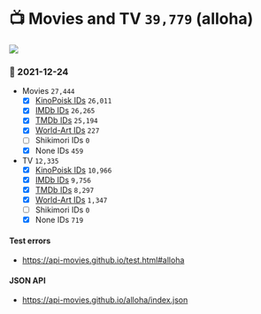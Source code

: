 # :tv: Movies and TV `39,779` (alloha)

<a href="https://API-Movies.github.io"><img src="https://API-Movies.github.io/banner.png?cache"></a>

### :date: 2021-12-24
- Movies `27,444`
  - [x] <a href="https://API-Movies.github.io/alloha/movie_kinopoisk_ids.json">KinoPoisk IDs</a> `26,011`
  - [x] <a href="https://API-Movies.github.io/alloha/movie_imdb_ids.json">IMDb IDs</a> `26,265`
  - [x] <a href="https://API-Movies.github.io/alloha/movie_tmdb_ids.json">TMDb IDs</a> `25,194`
  - [x] <a href="https://API-Movies.github.io/alloha/movie_world_art_ids.json">World-Art IDs</a> `227`
  - [ ] Shikimori IDs `0`
  - [x] None IDs `459`
- TV `12,335`
  - [x] <a href="https://API-Movies.github.io/alloha/tv_kinopoisk_ids.json">KinoPoisk IDs</a> `10,966`
  - [x] <a href="https://API-Movies.github.io/alloha/tv_imdb_ids.json">IMDb IDs</a> `9,756`
  - [x] <a href="https://API-Movies.github.io/alloha/tv_tmdb_ids.json">TMDb IDs</a> `8,297`
  - [x] <a href="https://API-Movies.github.io/alloha/tv_world_art_ids.json">World-Art IDs</a> `1,347`
  - [ ] Shikimori IDs `0`
  - [x] None IDs `719`
#### Test errors
- <a href='https://api-movies.github.io/test.html#alloha'>https://api-movies.github.io/test.html#alloha</a>
#### JSON API
- <a href='https://api-movies.github.io/alloha/index.json'>https://api-movies.github.io/alloha/index.json</a>
